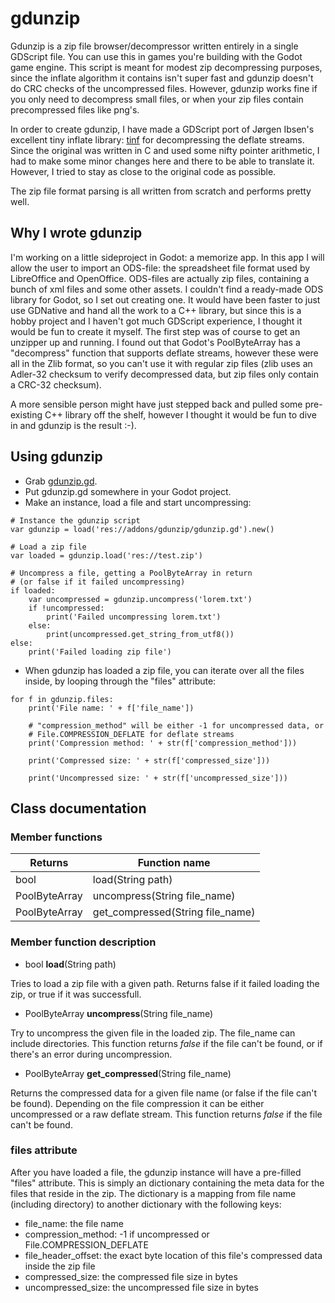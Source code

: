gdunzip
=======

Gdunzip is a  zip file browser/decompressor written entirely in a single
GDScript file. You can use this in games you're building with the Godot game
engine. This script is meant for modest zip decompressing purposes, since the
inflate algorithm it contains isn't super fast and gdunzip doesn't do CRC
checks of the uncompressed files. However, gdunzip works fine if you only need
to decompress small files, or when your zip files contain precompressed files
like png's.

In order to create gdunzip, I have made a GDScript port of Jørgen Ibsen's
excellent tiny inflate library: [tinf](https://bitbucket.org/jibsen/tinf) for
decompressing the deflate streams. Since the original was written in C and used
some nifty pointer arithmetic, I had to make some minor changes
here and there to be able to translate it. However, I tried to stay as close to
the original code as possible.

The zip file format parsing is all written from scratch and performs pretty
well.

Why I wrote gdunzip
-------------------
I'm working on a little sideproject in Godot: a memorize app. In this app I
will allow the user to import an ODS-file: the spreadsheet file format used by
LibreOffice and OpenOffice. ODS-files are actually zip files, containing a
bunch of xml files and some other assets. I couldn't find a ready-made ODS
library for Godot, so I set out creating one. It would have been faster to just
use GDNative and hand all the work to a C++ library, but since this is a hobby
project and I haven't got much GDScript experience, I thought it would be fun
to create it myself. The first step was of course to get an unzipper up and
running. I found out that Godot's PoolByteArray has a "decompress" function
that supports deflate streams, however these were all in the Zlib format, so
you can't use it with regular zip files (zlib uses an Adler-32 checksum to
verify decompressed data, but zip files only contain a CRC-32 checksum).

A more sensible person might have just stepped back and pulled some
pre-existing C++ library off the shelf, however I thought it would be fun to
dive in and gdunzip is the result :-).

Using gdunzip
-------------
- Grab
  [gdunzip.gd](https://raw.githubusercontent.com/jellehermsen/gdunzip/master/addons/gdunzip/gdunzip.gd).
- Put gdunzip.gd somewhere in your Godot project.
- Make an instance, load a file and start uncompressing:

```gdscript
# Instance the gdunzip script
var gdunzip = load('res://addons/gdunzip/gdunzip.gd').new()

# Load a zip file
var loaded = gdunzip.load('res://test.zip')

# Uncompress a file, getting a PoolByteArray in return 
# (or false if it failed uncompressing) 
if loaded:
    var uncompressed = gdunzip.uncompress('lorem.txt')
    if !uncompressed:
        print('Failed uncompressing lorem.txt')
    else:
        print(uncompressed.get_string_from_utf8())
else:
    print('Failed loading zip file')
```

- When gdunzip has loaded a zip file, you can iterate over all the files inside, by
  looping through the "files" attribute:
```gdscript
for f in gdunzip.files:
    print('File name: ' + f['file_name'])

    # "compression_method" will be either -1 for uncompressed data, or
    # File.COMPRESSION_DEFLATE for deflate streams
    print('Compression method: ' + str(f['compression_method']))

    print('Compressed size: ' + str(f['compressed_size']))

    print('Uncompressed size: ' + str(f['uncompressed_size']))
```

Class documentation
-------------------

### Member functions
| Returns                          | Function name          |
| -------------------------------- | ---------------------- |
| bool                             | load(String path)      |
| PoolByteArray                    | uncompress(String file_name)|
| PoolByteArray | get_compressed(String file_name) |

### Member function description

- bool **load**(String path)

Tries to load a zip file with a given path. Returns false if it failed
loading the zip, or true if it was successfull.

- PoolByteArray **uncompress**(String file_name)

Try to uncompress the given file in the loaded zip. The file_name can include
directories. This function returns *false* if the file can't be found, or if
there's an error during uncompression. 

- PoolByteArray **get_compressed**(String file_name)

Returns the compressed data for a given file name (or false if the file can't
be found). Depending on the file compression it can be either uncompressed or a
raw deflate stream. This function returns *false* if the file can't be found.

### files attribute
After you have loaded a file, the gdunzip instance will have a pre-filled
"files" attribute. This is simply an dictionary containing the meta data for
the files that reside in the zip. The dictionary is a mapping from file name
(including directory) to another dictionary with the following keys:

- file_name: the file name
- compression_method: -1 if uncompressed or File.COMPRESSION_DEFLATE
- file_header_offset: the exact byte location of this file's compressed data
  inside the zip file
- compressed_size: the compressed file size in bytes
- uncompressed_size: the uncompressed file size in bytes
